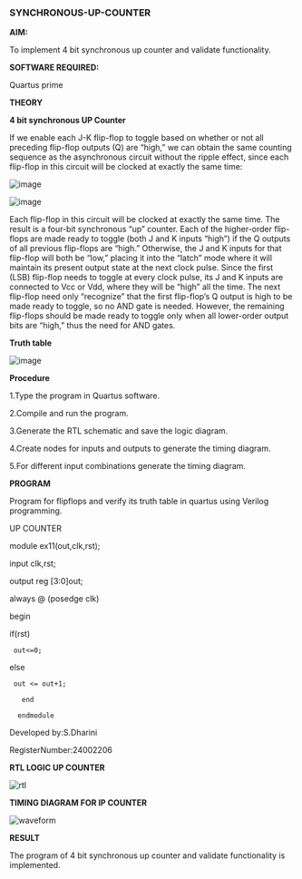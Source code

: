 ### SYNCHRONOUS-UP-COUNTER

**AIM:**

To implement 4 bit synchronous up counter and validate functionality.

**SOFTWARE REQUIRED:**

Quartus prime

**THEORY**

**4 bit synchronous UP Counter**

If we enable each J-K flip-flop to toggle based on whether or not all preceding flip-flop outputs (Q) are “high,” we can obtain the same counting sequence as the asynchronous circuit without the ripple effect, since each flip-flop in this circuit will be clocked at exactly the same time:

![image](https://github.com/naavaneetha/SYNCHRONOUS-UP-COUNTER/assets/154305477/d5db3fa0-e413-404c-b80e-b2f39d82e7e8)


![image](https://github.com/naavaneetha/SYNCHRONOUS-UP-COUNTER/assets/154305477/52cb61eb-d04b-442d-810c-31185a68410b)

Each flip-flop in this circuit will be clocked at exactly the same time.
The result is a four-bit synchronous “up” counter. Each of the higher-order flip-flops are made ready to toggle (both J and K inputs “high”) if the Q outputs of all previous flip-flops are “high.”
Otherwise, the J and K inputs for that flip-flop will both be “low,” placing it into the “latch” mode where it will maintain its present output state at the next clock pulse.
Since the first (LSB) flip-flop needs to toggle at every clock pulse, its J and K inputs are connected to Vcc or Vdd, where they will be “high” all the time.
The next flip-flop need only “recognize” that the first flip-flop’s Q output is high to be made ready to toggle, so no AND gate is needed.
However, the remaining flip-flops should be made ready to toggle only when all lower-order output bits are “high,” thus the need for AND gates.

**Truth table**

![image](https://github.com/user-attachments/assets/701d12b7-bfa8-4335-b344-1e7ead13b668)

**Procedure**

1.Type the program in Quartus software.

2.Compile and run the program.

3.Generate the RTL schematic and save the logic diagram.

4.Create nodes for inputs and outputs to generate the timing diagram.

5.For different input combinations generate the timing diagram.


**PROGRAM**

 Program for flipflops and verify its truth table in quartus using Verilog programming.

 UP COUNTER
   
   module ex11(out,clk,rst);
   
   input clk,rst;
   
   output reg [3:0]out;
   
   always @ (posedge clk)
   
   begin
   
   if(rst)
   
     out<=0;
   
   else 
   
     out <= out+1;
   
       end
      
      endmodule


Developed by:S.Dharini

RegisterNumber:24002206



**RTL LOGIC UP COUNTER**

![rtl](https://github.com/user-attachments/assets/bf9764c3-ea26-4e3e-8477-1f31e6af85a0)


**TIMING DIAGRAM FOR IP COUNTER**

![waveform](https://github.com/user-attachments/assets/827dad48-7a73-4352-b308-a3b246eb180e)


**RESULT**

The program of 4 bit synchronous up counter and validate functionality is implemented.

